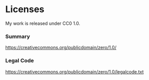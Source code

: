 # Licenses

My work is released under CC0 1.0.

### Summary
https://creativecommons.org/publicdomain/zero/1.0/

### Legal Code
https://creativecommons.org/publicdomain/zero/1.0/legalcode.txt
